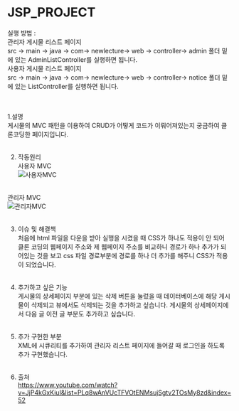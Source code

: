 # JSP_PROJECT



실행 방법 :<br>
관리자 게시물 리스트 페이지<br>
src -> main -> java -> com-> newlecture-> web -> controller-> admin 폴더 밑에 있는 AdminListController를 실행하면 됩니다.<br>
사용자 게시물 리스트 페이지<br>
src -> main -> java -> com-> newlecture-> web -> controller-> notice 폴더 밑에 있는 ListController를 실행하면 됩니다.<br>
<br><br>

1.설명<br>
게시물의 MVC 패턴을 이용하여 CRUD가 어떻게 코드가 이뤄어져있는지 궁금하여 클론코딩한 페이지입니다.<br><br>


2. 작동원리<br>
사용자 MVC<br>
![사용자MVC](https://user-images.githubusercontent.com/117806984/211289593-e8fb7903-226d-4ad3-8df9-72347cddd7d4.png)<br><br>

관리자 MVC<br>
![관리자MVC](https://user-images.githubusercontent.com/117806984/211289600-3d5cf602-f428-4b7e-8894-964454cd0506.png)<br><br>



3. 이슈 및 해결책<br>
처음에 html 파일을 다운을 받아 실행을 시켰을 때 CSS가 하나도 적용이 안 되어 클론 코딩의 웹페이지 주소와 제 웹페이지 주소를 비교하니 경로가 하나 추가가 되어있는 것을 보고 css 파일 경로부분에 경로를 하나 더 추가를 해주니 CSS가 적용이 되었습니다.<br><br>





4. 추가하고 싶은 기능<br>
게시물의 상세페이지 부분에 있는 삭제 버튼을 눌렀을 때 데이터베이스에 해당 게시물이 삭제되고 뷰에서도 삭제되는 것을 추가하고 싶습니다.
게시물의 상세페이지에서 다음 글 이전 글 부분도 추가하고 싶습니다.<br><br>

5. 추가 구현한 부분<br>
XML에 시큐리티를 추가하여 관리자 리스트 페이지에 들어갈 때 로그인을 하도록 추가 구현했습니다.<br><br>


6. 출처<br>
https://www.youtube.com/watch?v=JjP4kGxKiuI&list=PLq8wAnVUcTFVOtENMsujSgtv2TOsMy8zd&index=52
